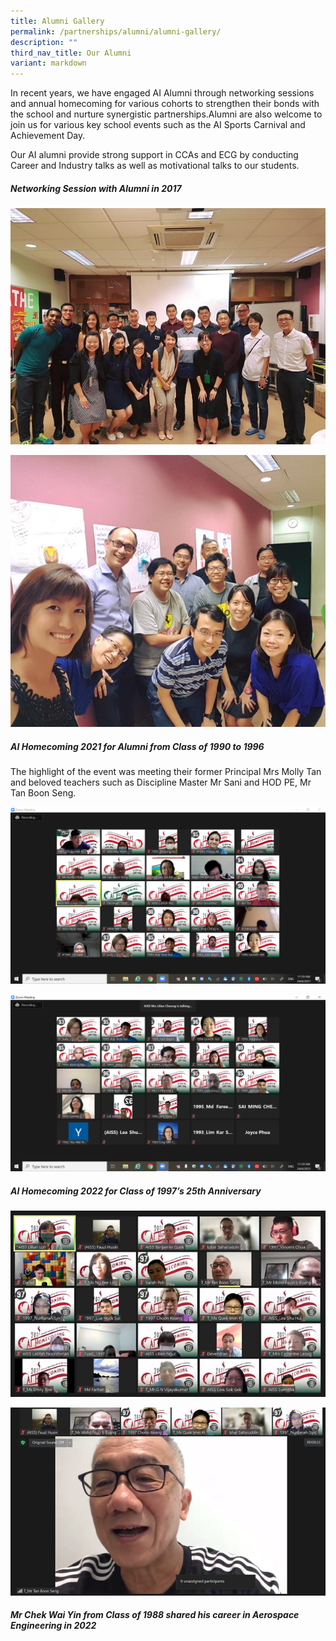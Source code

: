 ```yaml
---
title: Alumni Gallery
permalink: /partnerships/alumni/alumni-gallery/
description: ""
third_nav_title: Our Alumni
variant: markdown
---
```

<p>In recent years, we have engaged AI Alumni through networking sessions and annual homecoming for various cohorts to strengthen their bonds with the school and nurture synergistic partnerships.Alumni are also welcome to join us for various key school events such as the AI Sports Carnival and Achievement Day.</p>

<p>Our AI alumni provide strong support in CCAs and ECG by conducting Career and Industry talks as well as motivational talks to our students.
</p>

<h5><strong>Networking Session with Alumni in 2017</strong></h5>

![](/images/Alumni/alumni%20gallery%201.jpg)

![](/images/Alumni/alumni%20gallery%202.jpg)


<h5><strong>AI Homecoming 2021 for Alumni from Class of 1990 to 1996</strong></h5>
<p>The highlight of the event was meeting their former Principal Mrs Molly Tan and beloved teachers such as Discipline Master Mr Sani and HOD PE, Mr Tan Boon Seng. </p>

![](/images/Alumni/alumni%20gallery%203.png)

![](/images/Alumni/alumni%20gallery%204.png)

<h5><strong>AI Homecoming 2022 for Class of 1997’s 25th Anniversary</strong></h5>

![](/images/Alumni/alumni%20gallery%205.png)

![](/images/Alumni/alumni%20gallery%206.png)

<h5><strong>Mr Chek Wai Yin from Class of 1988 shared his career in Aerospace Engineering in 2022  </strong></h5>